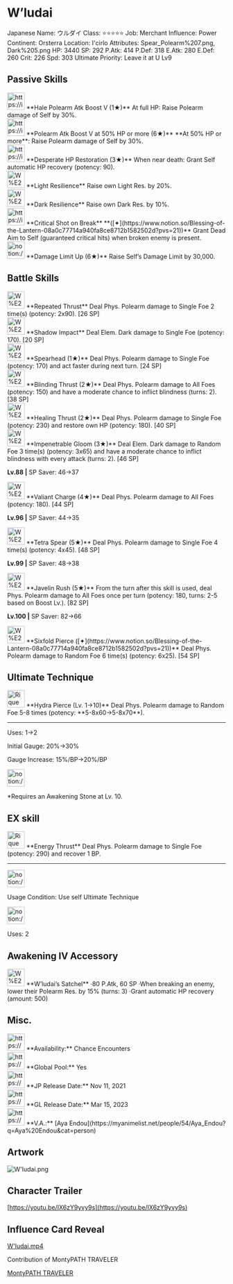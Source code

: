 # W’ludai

Japanese Name: ウルダイ
Class: ⭐️⭐️⭐️⭐️⭐️
Job: Merchant
Influence: Power
Continent: Orsterra
Location: I'cirlo
Attributes: Spear_Polearm%207.png, Dark%205.png
HP: 3440
SP: 292
P.Atk: 414
P.Def: 318
E.Atk: 280
E.Def: 260
Crit: 226
Spd: 303
Ultimate Priority: Leave it at U Lv9

## Passive Skills

<aside>
<img src="https://img.game8.jp/6930256/d6ebf9e2ba6e29d1a169f688af77ffe2.png/show" alt="https://img.game8.jp/6930256/d6ebf9e2ba6e29d1a169f688af77ffe2.png/show" width="40px" /> **Hale Polearm Atk Boost V (1★)**
At full HP: Raise Polearm damage of Self by 30%.

<aside>
<img src="https://img.game8.jp/6930256/d6ebf9e2ba6e29d1a169f688af77ffe2.png/show" alt="https://img.game8.jp/6930256/d6ebf9e2ba6e29d1a169f688af77ffe2.png/show" width="40px" /> **Polearm Atk Boost V at 50% HP or more (6★)**
**At 50% HP or more**: Raise Polearm damage of Self by 30%.

</aside>

</aside>

<aside>
<img src="https://img.game8.jp/6936445/c4b6bf2e3b1029991832b55814d47d56.png/show" alt="https://img.game8.jp/6936445/c4b6bf2e3b1029991832b55814d47d56.png/show" width="40px" /> **Desperate HP Restoration (3★)**
When near death: Grant Self automatic HP recovery (potency: 90).

</aside>

<aside>
<img src="W%E2%80%99ludai%204edb449b69e34b5b8480e5e38d1c66c1/Light_Resilience.png" alt="W%E2%80%99ludai%204edb449b69e34b5b8480e5e38d1c66c1/Light_Resilience.png" width="40px" /> **Light Resilience**
Raise own Light Res. by 20%.

</aside>

<aside>
<img src="W%E2%80%99ludai%204edb449b69e34b5b8480e5e38d1c66c1/Dark_Resilience.png" alt="W%E2%80%99ludai%204edb449b69e34b5b8480e5e38d1c66c1/Dark_Resilience.png" width="40px" /> **Dark Resilience**
Raise own Dark Res. by 10%.

</aside>

<aside>
<img src="https://img.game8.jp/6975233/bdd1d15e43fb32e36c1062a539b23b75.png/show" alt="https://img.game8.jp/6975233/bdd1d15e43fb32e36c1062a539b23b75.png/show" width="40px" /> **Critical Shot on Break** **([✦](https://www.notion.so/Blessing-of-the-Lantern-08a0c77714a940fa8ce8712b1582502d?pvs=21))**
Grant Dead Aim to Self (guaranteed critical hits) when broken enemy is present.

</aside>

<aside>
<img src="notion://custom_emoji/2482af5e-3bb7-4af8-a110-df4150e44521/17debbc6-5396-80a6-933a-007af3a7f551" alt="notion://custom_emoji/2482af5e-3bb7-4af8-a110-df4150e44521/17debbc6-5396-80a6-933a-007af3a7f551" width="40px" /> **Damage Limit Up (6★)**
Raise Self’s Damage Limit by 30,000.

</aside>

## Battle Skills

<aside>
<img src="W%E2%80%99ludai%204edb449b69e34b5b8480e5e38d1c66c1/Spear_Polearm.png" alt="W%E2%80%99ludai%204edb449b69e34b5b8480e5e38d1c66c1/Spear_Polearm.png" width="40px" /> **Repeated Thrust**
Deal Phys. Polearm damage to Single Foe 2 time(s) (potency: 2x90). [26 SP]

</aside>

<aside>
<img src="W%E2%80%99ludai%204edb449b69e34b5b8480e5e38d1c66c1/Dark.png" alt="W%E2%80%99ludai%204edb449b69e34b5b8480e5e38d1c66c1/Dark.png" width="40px" /> **Shadow Impact**
Deal Elem. Dark damage to Single Foe (potency: 170). [20 SP]

</aside>

<aside>
<img src="W%E2%80%99ludai%204edb449b69e34b5b8480e5e38d1c66c1/Spear_Polearm%201.png" alt="W%E2%80%99ludai%204edb449b69e34b5b8480e5e38d1c66c1/Spear_Polearm%201.png" width="40px" /> **Spearhead (1★)**
Deal Phys. Polearm damage to Single Foe (potency: 170) and act faster during next turn. [24 SP]

</aside>

<aside>
<img src="W%E2%80%99ludai%204edb449b69e34b5b8480e5e38d1c66c1/Spear_Polearm%202.png" alt="W%E2%80%99ludai%204edb449b69e34b5b8480e5e38d1c66c1/Spear_Polearm%202.png" width="40px" /> **Blinding Thrust (2★)**
Deal Phys. Polearm damage to All Foes (potency: 150) and have a moderate chance to inflict blindness (turns: 2). [38 SP]

</aside>

<aside>
<img src="W%E2%80%99ludai%204edb449b69e34b5b8480e5e38d1c66c1/Spear_Polearm%203.png" alt="W%E2%80%99ludai%204edb449b69e34b5b8480e5e38d1c66c1/Spear_Polearm%203.png" width="40px" /> **Healing Thrust (2★)**
Deal Phys. Polearm damage to Single Foe (potency: 230) and restore own HP (potency: 180). [40 SP]

</aside>

<aside>
<img src="W%E2%80%99ludai%204edb449b69e34b5b8480e5e38d1c66c1/Dark%201.png" alt="W%E2%80%99ludai%204edb449b69e34b5b8480e5e38d1c66c1/Dark%201.png" width="40px" /> **Impenetrable Gloom (3★)**
Deal Elem. Dark damage to Random Foe 3 time(s) (potency: 3x65) and have a moderate chance to inflict blindness with every attack (turns: 2). [46 SP]

**Lv.88 |** SP Saver: 46→37

</aside>

<aside>
<img src="W%E2%80%99ludai%204edb449b69e34b5b8480e5e38d1c66c1/Spear_Polearm%204.png" alt="W%E2%80%99ludai%204edb449b69e34b5b8480e5e38d1c66c1/Spear_Polearm%204.png" width="40px" /> **Valiant Charge (4★)**
Deal Phys. Polearm damage to All Foes (potency: 180). [44 SP]

**Lv.96 |** SP Saver: 44→35

</aside>

<aside>
<img src="W%E2%80%99ludai%204edb449b69e34b5b8480e5e38d1c66c1/Spear_Polearm%205.png" alt="W%E2%80%99ludai%204edb449b69e34b5b8480e5e38d1c66c1/Spear_Polearm%205.png" width="40px" /> **Tetra Spear (5★)**
Deal Phys. Polearm damage to Single Foe 4 time(s) (potency: 4x45). [48 SP]

**Lv.99 |** SP Saver: 48→38

</aside>

<aside>
<img src="W%E2%80%99ludai%204edb449b69e34b5b8480e5e38d1c66c1/Spear_Polearm%206.png" alt="W%E2%80%99ludai%204edb449b69e34b5b8480e5e38d1c66c1/Spear_Polearm%206.png" width="40px" /> **Javelin Rush (5★)**
From the turn after this skill is used, deal Phys. Polearm damage to All Foes once per turn (potency: 180, turns: 2-5 based on Boost Lv.). [82 SP]

**Lv.100 |** SP Saver: 82→66

</aside>

<aside>
<img src="W%E2%80%99ludai%204edb449b69e34b5b8480e5e38d1c66c1/Spear_Polearm%206.png" alt="W%E2%80%99ludai%204edb449b69e34b5b8480e5e38d1c66c1/Spear_Polearm%206.png" width="40px" /> **Sixfold Pierce ([✦](https://www.notion.so/Blessing-of-the-Lantern-08a0c77714a940fa8ce8712b1582502d?pvs=21))**
Deal Phys. Polearm damage to Random Foe 6 time(s) (potency: 6x25). [54 SP]

</aside>

## Ultimate Technique

<aside>
<img src="Rique%2003cb41beb766464083f85e40d3bfaf82/Spear_Polearm%206.png" alt="Rique%2003cb41beb766464083f85e40d3bfaf82/Spear_Polearm%206.png" width="40px" /> **Hydra Pierce (Lv. 1→10)**
Deal Phys. Polearm damage to Random Foe 5-8 times (potency: **5-8x60→5-8x70**).

---

Uses:
1→2

Initial Gauge:
20%→30%

Gauge Increase:
15%/BP→20%/BP

<aside>
<img src="notion://custom_emoji/2482af5e-3bb7-4af8-a110-df4150e44521/182ebbc6-5396-80af-9978-007ac248795b" alt="notion://custom_emoji/2482af5e-3bb7-4af8-a110-df4150e44521/182ebbc6-5396-80af-9978-007ac248795b" width="40px" />

*Requires an Awakening Stone at Lv. 10.

</aside>

</aside>

## EX skill

<aside>
<img src="Rique%2003cb41beb766464083f85e40d3bfaf82/Spear_Polearm%206.png" alt="Rique%2003cb41beb766464083f85e40d3bfaf82/Spear_Polearm%206.png" width="40px" /> **Energy Thrust**
Deal Phys. Polearm damage to Single Foe (potency: 290) and recover 1 BP.

---

<aside>
<img src="notion://custom_emoji/2482af5e-3bb7-4af8-a110-df4150e44521/137ebbc6-5396-802c-b9bc-007a54884b6f" alt="notion://custom_emoji/2482af5e-3bb7-4af8-a110-df4150e44521/137ebbc6-5396-802c-b9bc-007a54884b6f" width="40px" />

Usage Condition: Use self Ultimate Technique

</aside>

<aside>
<img src="notion://custom_emoji/2482af5e-3bb7-4af8-a110-df4150e44521/137ebbc6-5396-80ba-9f36-007a936447ac" alt="notion://custom_emoji/2482af5e-3bb7-4af8-a110-df4150e44521/137ebbc6-5396-80ba-9f36-007a936447ac" width="40px" />

Uses: 2

</aside>

</aside>

## Awakening IV Accessory

<aside>
<img src="W%E2%80%99ludai%204edb449b69e34b5b8480e5e38d1c66c1/Awakening_IV.png" alt="W%E2%80%99ludai%204edb449b69e34b5b8480e5e38d1c66c1/Awakening_IV.png" width="40px" /> **W’ludai’s Satchel**
·80 P.Atk, 60 SP
·When breaking an enemy, lower their Polearm Res. by 15% (turns: 3)
·Grant automatic HP recovery (amount: 500)

</aside>

## Misc.

<aside>
<img src="https://www.notion.so/icons/gift_gray.svg" alt="https://www.notion.so/icons/gift_gray.svg" width="40px" /> **Availability:** Chance Encounters

</aside>

<aside>
<img src="https://www.notion.so/icons/globe_gray.svg" alt="https://www.notion.so/icons/globe_gray.svg" width="40px" /> **Global Pool:** Yes

</aside>

<aside>
<img src="https://www.notion.so/icons/calendar_red.svg" alt="https://www.notion.so/icons/calendar_red.svg" width="40px" /> **JP Release Date:**
Nov 11, 2021

</aside>

<aside>
<img src="https://www.notion.so/icons/calendar_blue.svg" alt="https://www.notion.so/icons/calendar_blue.svg" width="40px" /> **GL Release Date:**
Mar 15, 2023

</aside>

<aside>
<img src="https://www.notion.so/icons/microphone_gray.svg" alt="https://www.notion.so/icons/microphone_gray.svg" width="40px" /> **V.A.:** [Aya Endou](https://myanimelist.net/people/54/Aya_Endou?q=Aya%20Endou&cat=person)

</aside>

## Artwork

![W'ludai.png](W%E2%80%99ludai%204edb449b69e34b5b8480e5e38d1c66c1/Wludai.png)

## Character Trailer

[https://youtu.be/IX6zY9yvy9s](https://youtu.be/IX6zY9yvy9s)

## Influence Card Reveal

[W'ludai.mp4](W%E2%80%99ludai%204edb449b69e34b5b8480e5e38d1c66c1/Wludai.mp4)

Contribution of MontyPATH TRAVELER

[MontyPATH TRAVELER](https://www.youtube.com/@MontyPATHTRAVELER)